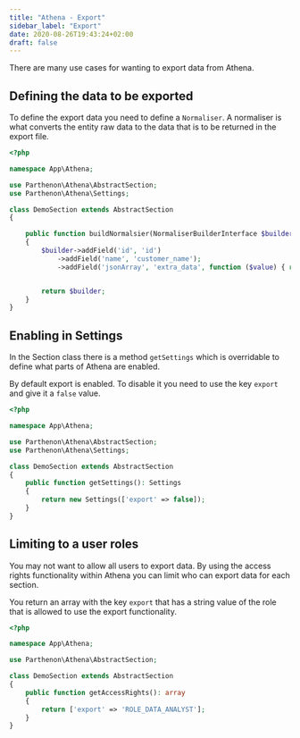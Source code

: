 ```yaml
---
title: "Athena - Export"
sidebar_label: "Export"
date: 2020-08-26T19:43:24+02:00
draft: false
---
```

There are many use cases for wanting to export data from Athena.

## Defining the data to be exported

To define the export data you need to define a `Normaliser`. A normaliser is what converts the entity raw data to the data that is to be returned in the export file.

```php
<?php

namespace App\Athena;

use Parthenon\Athena\AbstractSection;
use Parthenon\Athena\Settings;

class DemoSection extends AbstractSection
{

    public function buildNormalsier(NormaliserBuilderInterface $builder): NormaliserBuilderInterface
    {
        $builder->addField('id', 'id')
            ->addField('name', 'customer_name');
            ->addField('jsonArray', 'extra_data', function ($value) { return json_encode($value); });


        return $builder;
    }
}
```

## Enabling in Settings

In the Section class there is a method `getSettings` which is overridable to define what parts of Athena are enabled.

By default export is enabled. To disable it you need to use the key `export` and give it a `false` value.

```PHP
<?php

namespace App\Athena;

use Parthenon\Athena\AbstractSection;
use Parthenon\Athena\Settings;

class DemoSection extends AbstractSection
{
    public function getSettings(): Settings
    {
        return new Settings(['export' => false]);
    }
}
```

## Limiting to a user roles

You may not want to allow all users to export data. By using the access rights functionality within Athena you can limit who can export data for each section.

You return an array with the key `export` that has a string value of the role that is allowed to use the export functionality.

```php
<?php

namespace App\Athena;

use Parthenon\Athena\AbstractSection;

class DemoSection extends AbstractSection
{
    public function getAccessRights(): array
    {
        return ['export' => 'ROLE_DATA_ANALYST'];
    }
}
```
